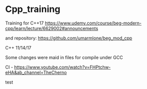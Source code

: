 # Cpp_training
Training for C++17
https://www.udemy.com/course/beg-modern-cpp/learn/lecture/6629002#announcements 

and repository:
https://github.com/umarmlone/beg_mod_cpp

C++ 11/14/17
 
Some changes were maid in files for compile under GCC 

CI - https://www.youtube.com/watch?v=FHPtchw-eHA&ab_channel=TheCherno

test
